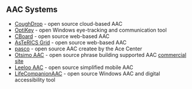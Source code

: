 ## AAC Systems

- [CoughDrop](https://github.com/coughdrop/coughdrop) - open source cloud-based AAC
- [OptiKey](https://github.com/OptiKey/OptiKey/wiki) - open Windows eye-tracking and communication tool
- [CBoard](https://www.cboard.io/) - open source web-based AAC
- [AsTeRICS Grid](https://grid.asterics.eu/#welcome) - open source web-based AAC
- [pasco](https://acecentre.github.io/pasco/) - open source AAC createe by the Ace Center
- [Otsimo AAC](http://github.com/otsimo/aac) - open source phrase building supported AAC [commercial site](https://otsimo.com/en/game/aac/)
- [Leeloo AAC](https://github.com/btk/aac-native) - open source simplified mobile AAC
- [LifeCompanionAAC](https://lifecompanionaac.org/) - open source Windows AAC and digital accessibility tool